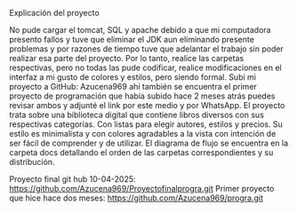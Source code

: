 Explicación del proyecto





No pude cargar el tomcat, SQL y apache debido a que mi computadora presento fallos y tuve que eliminar el JDK aun eliminando presente problemas y por razones de tiempo tuve que adelantar el trabajo sin poder realizar esa parte del proyecto. Por lo tanto, realice las carpetas respectivas, pero no todas las pude codificar, realice modificaciones en el interfaz a mi gusto de colores y estilos, pero siendo formal.
Subí mi proyecto a GitHub: Azucena969 ahí también se encuentra el primer proyecto de programación que había subido hace 2 meses atrás puedes revisar ambos y adjunté el link por este medio y por WhatsApp. El proyecto trata sobre una biblioteca digital que contiene libros diversos con sus respectivas categorías. Con listas para elegir autores, estilos y precios. Su estilo es minimalista y con colores agradables a la vista con intención de ser fácil de comprender y de utilizar. El diagrama de flujo se encuentra en la carpeta docs detallando el orden de las carpetas correspondientes y su distribución.

Proyecto final git hub 10-04-2025: https://github.com/Azucena969/Proyectofinalprogra.git
Primer proyecto que hice hace dos meses: https://github.com/Azucena969/progra.git

